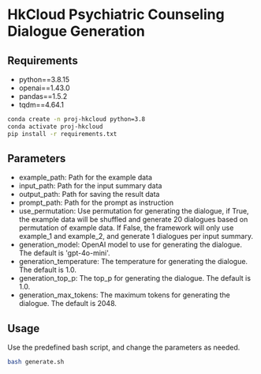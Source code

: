 # HkCloud Psychiatric Counseling Dialogue Generation

## Requirements

- python==3.8.15
- openai==1.43.0
- pandas==1.5.2
- tqdm==4.64.1

```bash
conda create -n proj-hkcloud python=3.8
conda activate proj-hkcloud
pip install -r requirements.txt
```

## Parameters

- example_path: Path for the example data
- input_path: Path for the input summary data
- output_path: Path for saving the result data
- prompt_path: Path for the prompt as instruction
- use_permutation: Use permutation for generating the dialogue, if True, the example data will be shuffled and generate 20 dialogues based on permutation of example data. If False, the framework will only use example_1 and example_2, and generate 1 dialogues per input summary.
- generation_model: OpenAI model to use for generating the dialogue. The default is 'gpt-4o-mini'.
- generation_temperature: The temperature for generating the dialogue. The default is 1.0.
- generation_top_p: The top_p for generating the dialogue. The default is 1.0.
- generation_max_tokens: The maximum tokens for generating the dialogue. The default is 2048.

## Usage

Use the predefined bash script, and change the parameters as needed.

```bash
bash generate.sh
```
